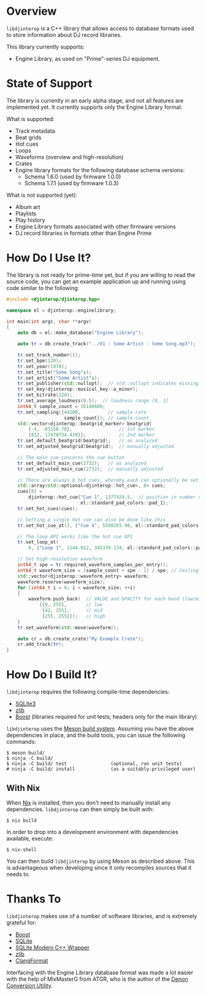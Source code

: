 Overview
========

`libdjinterop` is a C++ library that allows access to database formats used to store information about DJ record libraries.

This library currently supports:

* Engine Library, as used on "Prime"-series DJ equipment.

State of Support
================

The library is currently in an early alpha stage, and not all features are implemented yet.  It currently supports only the Engine Library format.

What is supported:

* Track metadata
* Beat grids
* Hot cues
* Loops
* Waveforms (overview and high-resolution)
* Crates
* Engine library formats for the following database schema versions:
  * Schema 1.6.0 (used by firmware 1.0.0)
  * Schema 1.7.1 (used by firmware 1.0.3)

What is not supported (yet):

* Album art
* Playlists
* Play history
* Engine Library formats associated with other firmware versions
* DJ record libraries in formats other than Engine Prime

How Do I Use It?
================

The library is not ready for prime-time yet, but if you are willing to read the source code, you can get an example application up and running using code similar to the following:

```c++
#include <djinterop/djinterop.hpp>

namespace el = djinterop::enginelibrary;

int main(int argc, char **argv)
{
    auto db = el::make_database("Engine Library");

    auto tr = db.create_track("../01 - Some Artist - Some Song.mp3");

    tr.set_track_number(1);
    tr.set_bpm(120);
    tr.set_year(1970);
    tr.set_title("Some Song"s);
    tr.set_artist("Some Artist"s);
    tr.set_publisher(std::nullopt);  // std::nullopt indicates missing metadata
    tr.set_key(djinterop::musical_key::a_minor);
    tr.set_bitrate(320);
    tr.set_average_loudness(0.5);  // loudness range (0, 1]
    int64_t sample_count = 16140600;
    tr.set_sampling({44100,          // sample rate
                     sample_count}); // sample count
    std::vector<djinterop::beatgrid_marker> beatgrid{
        {-4, -83316.78},                 // 1st marker
        {812, 17470734.439}};            // 2nd marker
    tr.set_default_beatgrid(beatgrid);   // as analyzed
    tr.set_adjusted_beatgrid(beatgrid);  // manually adjusted

    // The main cue concerns the cue button
    tr.set_default_main_cue(2732);   // as analyzed
    tr.set_adjusted_main_cue(2732);  // manually adjusted

    // There are always 8 hot cues, whereby each can optionally be set
    std::array<std::optional<djinterop::hot_cue>, 8> cues;
    cues[0] =
        djinterop::hot_cue{"Cue 1", 1377924.5,  // position in number of samples
                           el::standard_pad_colors::pad_1};
    tr.set_hot_cues(cues);

    // Setting a single hot cue can also be done like this
    tr.set_hot_cue_at(3, {"Cue 4", 5508265.96, el::standard_pad_colors::pad_4});

    // The loop API works like the hot cue API
    tr.set_loop_at(
        0, {"Loop 1", 1144.012, 345339.134, el::standard_pad_colors::pad_1});

    // Set high-resolution waveform
    int64_t spe = tr.required_waveform_samples_per_entry();
    int64_t waveform_size = (sample_count + spe - 1) / spe; // Ceiling division
    std::vector<djinterop::waveform_entry> waveform;
    waveform.reserve(waveform_size);
    for (int64_t i = 0; i < waveform_size; ++i)
    {
        waveform.push_back(  // VALUE and OPACITY for each band (low/mid/high)
            {{0, 255},       // low
             {42, 255},      // mid
             {255, 255}});   // high
    }
    tr.set_waveform(std::move(waveform));

    auto cr = db.create_crate("My Example Crate");
    cr.add_track(tr);
}
```

How Do I Build It?
============================

`libdjinterop` requires the following compile-time dependencies:

* [SQLite3](https://sqlite.org)
* [zlib](http://zlib.net)
* [Boost](https://boost.org) (libraries required for unit tests; headers only for the main library)

`libdjinterop` uses the [Meson build system](https://mesonbuild.com).  Assuming you have the above dependencies in place, and the build tools, you can issue the following commands:

```
$ meson build/
$ ninja -C build/
$ ninja -C build/ test                (optional, run unit tests)
# ninja -C build/ install             (as a suitably-privileged user)
```

## With Nix

When [Nix](http://nixos.org/nix) is installed, then you don't need to manually install any
dependencies.
`libdjinterop` can then simply be built with:

```
$ nix build
```

In order to drop into a development environment with dependencies available, execute:

```
$ nix-shell
```

You can then build `libdjinterop` by using Meson as described above.
This is advantageous when developing since it only recompiles sources that it needs to.

Thanks To
=========

`libdjinterop` makes use of a number of software libraries, and is extremely grateful for:

* [Boost](https://boost.org)
* [SQLite](https://sqlite.org)
* [SQLite Modern C++ Wrapper](https://github.com/SqliteModernCpp/sqlite_modern_cpp)
* [zlib](http://zlib.net)
* [ClangFormat](https://clang.llvm.org/docs/ClangFormat.html)

Interfacing with the Engine Library database format was made a lot easier with the help of MixMasterG from ATGR, who is the author of the [Denon Conversion Utility](https://sellfy.com/atgr_production_team).
